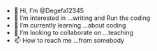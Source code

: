 - 👋 Hi, I’m @Degefa12345
- 👀 I’m interested in ...writing and Run the coding 
- 🌱 I’m currently learning ...about coding 
- 💞️ I’m looking to collaborate on ...teaching
- 📫 How to reach me ...from somebody 

<!---
Degefa12345/Degefa12345 is a ✨ special ✨ repository because its `README.md` (this file) appears on your GitHub profile.
You can click the Preview link to take a look at your changes.
--->
